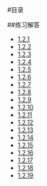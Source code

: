 #目录

##练习解答
* [1.2.1](./1.2.1/main.go)
* [1.2.2](./1.2.2/main.go)
* [1.2.3](./1.2.3/main.go)
* [1.2.4](./1.2.4/main.go)
* [1.2.5](./1.2.05/main.go)
* [1.2.6](./1.2.06/main.go)
* [1.2.7](./1.2.7/main.go)
* [1.2.8](./1.2.8/main.go)
* [1.2.9](./1.2.9/main.go)
* [1.2.10](./1.2.10/main.go)
* [1.2.11](./1.2.11/main.go)
* [1.2.12](./1.2.12/main.go)
* [1.2.13](./1.2.13/main.go)
* [1.2.14](./1.2.14/main.go)
* [1.2.15](./1.2.15/main.go)
* [1.2.16](./1.2.16/main.go)
* [1.2.17](./1.2.17/main.go)
* [1.2.18](./1.2.18/main.go)
* [1.2.19](./1.2.19/main.go)
